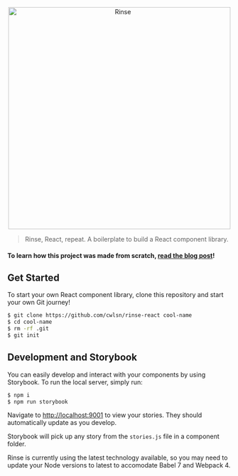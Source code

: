 <p align="center">
	<img src="https://user-images.githubusercontent.com/10063864/44960189-075d1380-aec9-11e8-809f-7db844b664fd.png" width="500" alt="Rinse">
</p>

> Rinse, React, repeat. A boilerplate to build a React component library.

#### To learn how this project was made from scratch, [read the blog post](url)!

## Get Started

To start your own React component library, clone this repository and start your own Git journey!

```bash
$ git clone https://github.com/cwlsn/rinse-react cool-name
$ cd cool-name
$ rm -rf .git
$ git init
```

## Development and Storybook

You can easily develop and interact with your components by using Storybook. To run the local server, simply run:

```bash
$ npm i
$ npm run storybook
```

Navigate to [http://localhost:9001](http://localhost:9001) to view your stories. They should automatically update as you develop.

Storybook will pick up any story from the `stories.js` file in a component folder. 

Rinse is currently using the latest technology available, so you may need to update your Node versions to latest to accomodate Babel 7 and Webpack 4.
